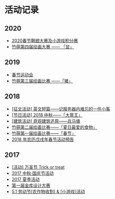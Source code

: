 # 活动记录

## 2020

* [2020春节鞘翅大赛及小游戏积分赛  ](https://discuss.imyvm.com/d/278-2020)
* [竹萌第四届绘画大赛 —— 「鼠」](https://discuss.imyvm.com/d/276--)

## 2019

* [春节运动会](https://discuss.imyvm.com/d/237-2-2-sat)
* [竹萌第三届绘画比赛 ——「猪」](https://discuss.imyvm.com/d/236--)

## 2018

* [\[征文活动\] 英文短篇——记服务器内难忘的一件小事](https://discuss.imyvm.com/d/171--)
* [\[节日活动\] 2018 中秋——「大胃王」](https://discuss.imyvm.com/d/177-2018)
* [\[建筑活动\] 奇观建筑还原——兵马俑](https://discuss.imyvm.com/d/163--)
* [竹萌第二届绘画比赛——「夏日最爱的食物」](https://discuss.imyvm.com/d/134--)
* [竹萌第一届绘画比赛——「春节」](https://discuss.imyvm.com/d/80--)
* [2018 年农历戊戌年春节活动预告](https://discuss.imyvm.com/d/71-2018)

## 2017

* [\[活动\] 万圣节 Trick or treat](https://discuss.imyvm.com/d/47-trick-or-treat)
* [2017 中秋·国庆节活动](https://discuss.imyvm.com/d/39--)
* [2017 夏季活动](https://discuss.imyvm.com/d/29-2017)
* [第一届金库设计大赛](https://discuss.imyvm.com/d/24-heist-v1-0)
* [5.1 劳动节\[农作物收割\] & \[小游戏\]活动](https://discuss.imyvm.com/d/6-5-1)

